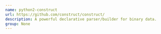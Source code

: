 ```yaml
---
name: python2-construct
url: https://github.com/construct/construct/
description: A powerful declarative parser/builder for binary data.
group: None
---
```

